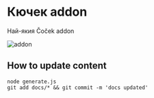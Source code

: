 # Кючек addon

Най-якия Čoček addon

![addon](https://i.ytimg.com/vi/4z4D0F37VHE/hqdefault.jpg)


## How to update content

```
node generate.js
git add docs/* && git commit -m 'docs updated'
```
